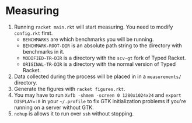 # Measuring

1. Running `racket main.rkt` will start measuring.
   You need to modify `config.rkt` first.
   * `BENCHMARKS` are which benchmarks you will be running.
   * `BENCHMARK-ROOT-DIR` is an absolute path string
     to the directory with benchmarks in it.
   * `MODIFIED-TR-DIR` is a directory with the `scv-gt` fork
     of Typed Racket.
   * `ORIGINAL-TR-DIR` is a directory with the normal version
     of Typed Racket.
2. Data collected during the process will be placed in
   in a `measurements/` directory.
3. Generate the figures with `racket figures.rkt`.
4. You may have to run
   `Xvfb -shmem -screen 0 1280x1024x24` and
   `export DISPLAY=:0` in your `~/.profile` to fix
   GTK initialization problems if you're running on a server
   without GTK.
5. `nohup` is allows it to run over `ssh` without
   stopping.
